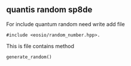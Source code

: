 ## quantis random sp8de

For include quantum random need write add file 
```
#include <eosio/random_number.hpp>.
```
This is file contains method 
```
generate_random()
```
